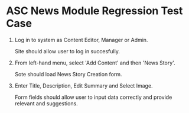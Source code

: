 ASC News Module Regression Test Case
====================================

1.  Log in to system as Content Editor, Manager or Admin.

    Site should allow user to log in succesfully.

2.  From left-hand menu, select 'Add Content' and then 'News Story'.

    Sote should load News Story Creation form.

3.  Enter Title, Description, Edit Summary and Select Image.

    Form fields should allow user to input data correctly and provide relevant
    and suggestions.

